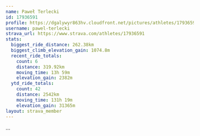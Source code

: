 ```yaml
---
name: Paweł Terlecki
id: 17936591
profile: https://dgalywyr863hv.cloudfront.net/pictures/athletes/17936591/5577025/4/large.jpg
username: pawel-terlecki
strava_url: https://www.strava.com/athletes/17936591
stats:
  biggest_ride_distance: 262.38km
  biggest_climb_elevation_gain: 1074.8m
  recent_ride_totals:
    count: 6
    distance: 319.92km
    moving_time: 13h 59m
    elevation_gain: 2382m
  ytd_ride_totals:
    count: 42
    distance: 2542km
    moving_time: 131h 19m
    elevation_gain: 31365m
layout: strava_member
--- 
```

...
